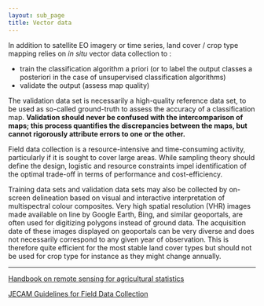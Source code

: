 ```yaml
---
layout: sub_page
title: Vector data
---
```


<a href="https://nicolasdeffense.github.io/eo-toolbox/notebooks/3_In_situ_data/in_situ_data.html"> <i class="fas fa-eye fa-lg"></i></a>
<a href="https://nicolasdeffense.github.io/eo-toolbox/notebooks/3_In_situ_data/in_situ_data.ipynb"> <i class="fas fa-download fa-lg"></i></a>


In addition to satellite EO imagery or time series, land cover / crop type mapping relies on *in situ* vector data collection to :
- train the classification algorithm a priori (or to label the output classes a posteriori in the case of unsupervised classification algorithms)
- validate the output (assess map quality)


The validation data set is necessarily a high-quality reference data set, to be used as so-called ground-truth to assess the accuracy of a classification map. **Validation should never be confused with the intercomparison of maps; this process quantifies the discrepancies between the maps, but cannot rigorously attribute errors to one or the other.**

Field data collection is a resource-intensive and time-consuming activity, particularly if it is sought to cover large areas. While sampling theory should define the design, logistic and resource constraints impel identification of the optimal trade-off in terms of performance and cost-efficiency.

Training data sets and validation data sets may also be collected by on-screen delineation based on visual and interactive interpretation of multispectral colour composites. Very high spatial resolution (VHR) images made available on line by Google Earth, Bing, and similar geoportals, are often used for digitizing polygons instead of ground data. The acquisition date of these images displayed on geoportals can be very diverse and does not necessarily correspond to any given year of observation. This is therefore quite efficient for the most stable land cover types but should not be used for crop type for instance as they might change annually.

---

[Handbook on remote sensing for agricultural statistics](https://nicolasdeffense.github.io/eo-toolbox/docs/Remote_Sensing_for_Agricultural_Statistics.pdf)

[JECAM Guidelines for Field Data Collection](https://nicolasdeffense.github.io/eo-toolbox/docs/JECAM_Guidelines_for_Field_Data_Collection_v1_0.pdf)